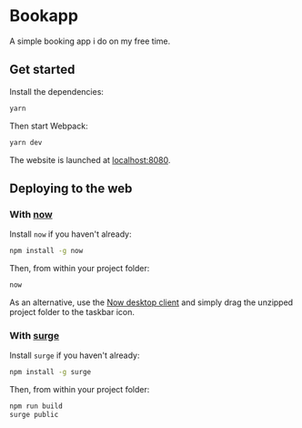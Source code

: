 # Bookapp

A simple booking app i do on my free time.

## Get started

Install the dependencies:

```bash
yarn
```

Then start Webpack:

```bash
yarn dev
```

The website is launched at [localhost:8080](http://localhost:8080).


## Deploying to the web

### With [now](https://zeit.co/now)

Install `now` if you haven't already:

```bash
npm install -g now
```

Then, from within your project folder:

```bash
now
```

As an alternative, use the [Now desktop client](https://zeit.co/download) and simply drag the unzipped project folder to the taskbar icon.

### With [surge](https://surge.sh/)

Install `surge` if you haven't already:

```bash
npm install -g surge
```

Then, from within your project folder:

```bash
npm run build
surge public
```
